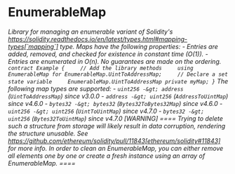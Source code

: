 # EnumerableMap







*Library for managing an enumerable variant of Solidity&#39;s https://solidity.readthedocs.io/en/latest/types.html#mapping-types[`mapping`] type. Maps have the following properties: - Entries are added, removed, and checked for existence in constant time (O(1)). - Entries are enumerated in O(n). No guarantees are made on the ordering. ``` contract Example {     // Add the library methods     using EnumerableMap for EnumerableMap.UintToAddressMap;     // Declare a set state variable     EnumerableMap.UintToAddressMap private myMap; } ``` The following map types are supported: - `uint256 -&gt; address` (`UintToAddressMap`) since v3.0.0 - `address -&gt; uint256` (`AddressToUintMap`) since v4.6.0 - `bytes32 -&gt; bytes32` (`Bytes32ToBytes32Map`) since v4.6.0 - `uint256 -&gt; uint256` (`UintToUintMap`) since v4.7.0 - `bytes32 -&gt; uint256` (`Bytes32ToUintMap`) since v4.7.0 [WARNING] ==== Trying to delete such a structure from storage will likely result in data corruption, rendering the structure unusable. See https://github.com/ethereum/solidity/pull/11843[ethereum/solidity#11843] for more info. In order to clean an EnumerableMap, you can either remove all elements one by one or create a fresh instance using an array of EnumerableMap. ====*



